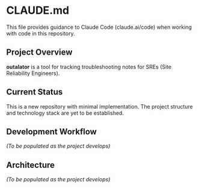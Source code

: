 # CLAUDE.md

This file provides guidance to Claude Code (claude.ai/code) when working with code in this repository.

## Project Overview

**outalator** is a tool for tracking troubleshooting notes for SREs (Site Reliability Engineers).

## Current Status

This is a new repository with minimal implementation. The project structure and technology stack are yet to be established.

## Development Workflow

_(To be populated as the project develops)_

## Architecture

_(To be populated as the project develops)_
